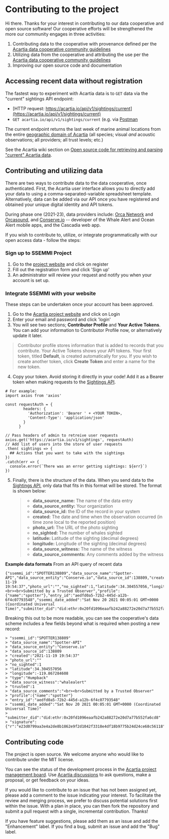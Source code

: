 # Contributing to the project
Hi there. Thanks for your interest in contributing to our data cooperative and open source software! Our cooperative efforts will be strengthened the more our community engages in three activities:

1. Contributing data to the cooperative with provenance defined per the [Acartia data cooperative community guidelines](https://acartia.io/register)
2. Utilizing data from the cooperative and attributing the use per the [Acartia data cooperative community guidelines](https://acartia.io/register)
3. Improving our open source code and documentation

## Accessing recent data without registration

The fastest way to experiment with Acartia data is to `GET` data via the "current" sightings API endpoint:

- [HTTP request: https://acartia.io/api/v1/sightings/current](https://acartia.io/api/v1/sightings/current)
- `GET acartia.io/api/v1/sightings/current` (e.g. via [Postman](https://web.postman.co/)

The current endpoint returns the last week of marine animal locations from the entire [geographic domain of Acartia](https://github.com/salish-sea/acartia/wiki/1.-Context-for-SSEMMI-&-Acartia#spatial-boundaries-related-to-acartia) (all species; visual _and_ acoustic observations; all providers; all trust levels; etc.)

See the Acartia wiki section on [Open source code for retrieving and parsing "current" Acartia data](https://github.com/salish-sea/acartia/wiki/3.-Dev-resources#open-source-repos-and-sample-code).


## Contributing and utilizing data
There are two ways to contribute data to the data cooperative, once authenticated. First, the Acartia user interface allows you to directly add your data to
using a comma-separated-variable spreadsheet template. Alternatively, data can be added via our API once you have registered and obtained your unique digital identity and API tokens.

During phase one (2021-23), data providers include: [Orca Network](https://orcanetwork.org) and [Orcasound](https://orcasound.net), and [Conserve.io](https://conserve.io) -- developer of the Whale Alert and Ocean Alert mobile apps, and the Cascadia web app.

If you wish to contribute to, utilize, or integrate programmatically with our open access data - follow the steps:

### Sign up to SSEMMI Project
1. Go to the [project website](https://acartia.io) and click on register
2. Fill out the registration form and click 'Sign up'
3. An administrator will review your request and notify you when your account is set up.


### Integrate SSEMMI with your website
These steps can be undertaken once your account has been approved.
1. Go to the [Acartia project website](https://acartia.io) and click on Login
2. Enter your email and password and click 'login'
3. You will see two sections; **Contributor Profile** and **Your Active Tokens**. You can add your information to 
Contributor Profile now, or alternatively update it later.

>Contributor profile stores information that is added to records that you contribute.
>Your Active Tokens shows your API tokens. Your first token, titled **Default**, is created automatically for you. 
>If you wish to create another token, click **Create Token** and enter a name for the new token.

4. Copy your token. Avoid storing it directly in your code! Add it as a Bearer token when making requests to the 
[Sightings API](DOCS.md#markdown-header-sightings).

```
# For example:
import axios from 'axios'

const requestAuth = {
        headers: {
          'Authorization': 'Bearer ' + <YOUR TOKEN>,
          'Content-Type': 'application/json'
        }
      }

// Pass headers of admin to retreive user requests
axios.get('https://acartia.io/v1/sightings', requestAuth)
// Add list of users into the store of user requests
.then( sightings => {
  ## Actions that you want to take with the sightings
})
.catch(err => {
  console.error(`There was an error getting sightings: ${err}`)
})
```    

5. Finally, there is the structure of the data. When you send data to the [Sightings API](DOCS.md#markdown-header-sightings),
only data that fits in this format will be stored. The format is shown below:

   >- **data_source_name:** The name of the data entry
   >- **data_source_entity:** Your organization 
   >- **data_source_id:** the ID of the record in your system
   >- **created:** The date and time when the observation occurred (in time zone local to the reported position)
   >- **photo_url:** The URL of the photo sighting
   >- **no_sighted:** The number of whales sighted
   >- **latitude:** Latitude of the sighting (decimal degrees)
   >- **longitude:** Longitude of the sighting (decimal degrees)
   >- **data_source_witness:** The name of the witness
   >- **data_source_comments:** Any comments added by the witness

**Example data formats**
From an API query of recent data
```
{"ssemmi_id":"SPOTTER138809","data_source_name":"Spotter-API","data_source_entity":"Conserve.io","data_source_id":138809,"created":"2021-11-19 19:54:37","photo_url":"","no_sighted":1,"latitude":34.304557056,"longitude":-119.867284608,"type":"Humpback","data_source_witness":"whalealert","trusted":1,"data_source_comments":"<br><br>Submitted by a Trusted Observer","profile":{"name":"spotter"},"entry_id":"aedfd0a5-72b2-445d-a12b-6f4c07793548","ssemmi_date_added":"Sat Nov 20 2021 00:05:01 GMT+0000 (Coordinated Universal Time)","submitter_did":"did:ethr:0x20fd1096eaafb242a88272e20d7a77b552fa6cd8","signature":
```

Breaking this out to be more readable, you can see the cooperative's data scheme includes a few fields beyond what is required when posting a new record:

```
> "ssemmi_id":"SPOTTER138809"
> "data_source_name":"Spotter-API"
> "data_source_entity":"Conserve.io"
> "data_source_id":138809
> "created":"2021-11-19 19:54:37"
> "photo_url":""
> "no_sighted":1
> "latitude":34.304557056
> "longitude":-119.867284608
> "type":"Humpback"
> "data_source_witness":"whalealert"
> "trusted":1
> "data_source_comments":"<br><br>Submitted by a Trusted Observer"
> "profile":{"name":"spotter"}
> "entry_id":"aedfd0a5-72b2-445d-a12b-6f4c07793548"
> "ssemmi_date_added":"Sat Nov 20 2021 00:05:01 GMT+0000 (Coordinated Universal Time)"
> "submitter_did":"did:ethr:0x20fd1096eaafb242a88272e20d7a77b552fa6cd8"
> "signature":{"r":"e23d0799aa3e4a2de8b1862e9f2d1042f3318e4df18b9775b24d24ce68c56118","s":"c084231bcffab60fb8a598ba9e7bc30246cf16e399554e17c5a00ae76ccc6f95"}
```


## Contributing code
The project is open source. We welcome anyone who would like to contribute under the MIT license.

You can see the status of the development process in the [Acartia project management board](https://github.com/orgs/salish-sea/projects/1/views/1). Use [Acartia discussions](https://github.com/salish-sea/acartia/discussions) to ask questions, make a proposal, or get feedback on your ideas.

If you would like to contribute to an issue that has not been assigned yet, please add a comment to the issue indicating your interest. To facilitate the review and merging process, we prefer to discuss potential solutions first within the issue. With a plan in place, you can then fork the repository and submit a pull request with a single, incremental contribution. Thanks!

If you have feature suggestions, please add them as an issue and add the "Enhancement" label. If you find a bug, submit an issue and add the "Bug" label.
